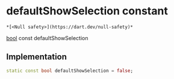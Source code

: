 


# defaultShowSelection constant




    *[<Null safety>](https://dart.dev/null-safety)*


[bool](https://api.flutter.dev/flutter/dart-core/bool-class.html) const defaultShowSelection
  







## Implementation

```dart
static const bool defaultShowSelection = false;


```







